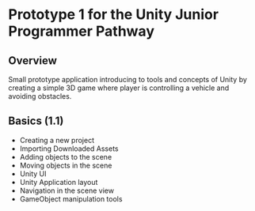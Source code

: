 # Prototype 1 for the Unity Junior Programmer Pathway

## Overview

Small prototype application introducing to tools and concepts of Unity by creating a simple 3D game where player is controlling a vehicle and avoiding obstacles.

## Basics (1.1)

- Creating a new project
- Importing Downloaded Assets
- Adding objects to the scene
- Moving objects in the scene
- Unity UI
- Unity Application layout
- Navigation in the scene view
- GameObject manipulation tools

